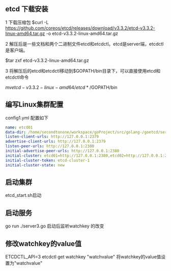## etcd 下载安装
1 下载压缩包
$curl -L https://github.com/coreos/etcd/releases/download/v3.3.2/etcd-v3.3.2-linux-amd64.tar.gz -o etcd-v3.3.2-linux-amd64.tar.gz

2 解压后是一些文档和两个二进制文件etcd和etcdctl。etcd是server端，etcdctl是客户端。

$tar zxf etcd-v3.3.2-linux-amd64.tar.gz

3 将解压后的etcd和etcdctl移动到$GOPATH/bin目录下，可以直接使用etcd和etcdctl命令

$mv etcd-v3.3.2-linux-amd64/etcd* /$GOPATH/bin

## 编写Linux集群配置

config1.yml 配置如下
``` yaml
name: etcd01
data-dir: /home/secondtonone/workspace/goProject/src/golang-/goetcd/server3/data/etcd01
listen-client-urls: http://127.0.0.1:2379
advertise-client-urls: http://127.0.0.1:2379
listen-peer-urls: http://127.0.0.1:2380
initial-advertise-peer-urls: http://127.0.0.1:2380
initial-cluster: etcd01=http://127.0.0.1:2380,etcd02=http://127.0.0.1:2381,etcd03=http://127.0.0.1:2382
initial-cluster-token: etcd-cluster-1
initial-cluster-state: new
```

## 启动集群
etcd_start.sh启动
## 启动服务
go run ./server3.go 启动后监听watchkey 的改变
## 修改watchkey的value值
ETCDCTL_API=3 etcdctl get watchkey "watchvalue"
将watchkey的value值设置为"watchvalue"

